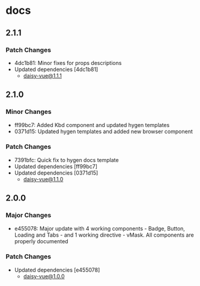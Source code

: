 # docs

## 2.1.1

### Patch Changes

- 4dc1b81: Minor fixes for props descriptions
- Updated dependencies [4dc1b81]
    - daisy-vue@1.1.1

## 2.1.0

### Minor Changes

- ff99bc7: Added Kbd component and updated hygen templates
- 0371d15: Updated hygen templates and added new browser component

### Patch Changes

- 7391bfc: Quick fix to hygen docs template
- Updated dependencies [ff99bc7]
- Updated dependencies [0371d15]
    - daisy-vue@1.1.0

## 2.0.0

### Major Changes

- e455078: Major update with 4 working components - Badge, Button, Loading and Tabs - and 1 working directive - vMask. All components are properly documented

### Patch Changes

- Updated dependencies [e455078]
    - daisy-vue@1.0.0
